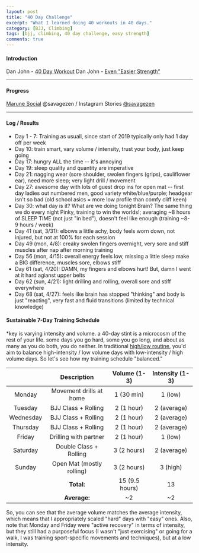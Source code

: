 ```yaml
---
layout: post
title: "40 Day Challenge"
excerpt: "What I learned doing 40 workouts in 40 days."
category: [BJJ, Climbing]
tags: [bjj, climbing, 40 day challenge, easy strength]
comments: true
---
```


#### Introduction

Dan John - [40 Day Workout](http://danjohn.net/2013/12/the-forty-day-workout-again/)
Dan John - [Even "Easier Strength"](http://danjohn.net/2011/06/even-easier-strength-perform-better-notes/)

---

#### Progress

[Marune Social]() @savagezen / Instagram Stories [@savagezen](https://instagram.com/savagezen)

---

#### Log / Results

- Day 1 - 7:  Training as usuall, since start of 2019 typically only had 1 day off per week
- Day 10:  train smart, vary volume / intensity, trust your body, just keep going
- Day 17:  hungry ALL the time -- it's annoying
- Day 19:  sleep quality and quantity are imperative
- Day 21:  nagging wear (sore shoulder, swolen fingers (grips), cauliflower ear), need more sleep; very light drill / movement
- Day 27:  awesome day with lots of guest drop ins for open mat -- first day ladies out numbered men, good variety white/blue/purple; headgear isn't so bad (old school asics = more low profile than comfy cliff keen)
- Day 30:  what day is it?  What are we doing tonight Brain?  The same thing we do every night Pinky, training to win the worlds!; averaging ~8 hours of SLEEP TIME (not just "in bed"), doesn't feel like enough (training ~8-9 hours / week)
- Day 41 (sat, 3/31): elbows a little achy, body feels worn down, not injured, but not at 100% for each session
- Day 49 (mon, 4/8):  creaky swolen fingers overnight, very sore and stiff muscles after nap after morning training
- Day 56 (mon, 4/15): overall energy feels low, missing a little sleep make a BIG difference, muscles sore, elbows stiff
- Day 61 (sat, 4/20): DAMN, my fingers and elbows hurt!  But, damn I went at it hard agianst upper belts
- Day 62 (sun, 4/21): light drilling and rolling, overall sore and stiff everywhere
- Day 68 (sat, 4/27):  feels like brain has stopped "thinking" and body is just "reacting", very fast and fluid transitions (limited by technical knowledge)


#### Sustainable 7-Day Training Schedule

*key is varying intensity and volume.  a 40-day stint is a microcosm of the rest of your life.  some days you go hard, some you go long, and about as many as you do both, you do neither.  In traditional [high/low routine](http://www.powercompanyclimbing.com/blog/2013/09/the-highlow-approach.html), you'd aim to balance high-intensity / low volume days with low-intensity / high volume days.  So let's see how my training schedule "balanced."

|           | Description               | Volume (1-3)   | Intensity (1-3) |
|:---------:|:-------------------------:|:--------------:|:---------------:|
| Monday    | Movement drills at home   | 1 (30 min)     | 1 (low)         |
| Tuesday   | BJJ Class + Rolling       | 2 (1 hour)     | 2 (average)     |
| Wednesday | BJJ Class + Rolling       | 2 (1 hour)     | 2 (average)     |
| Thursday  | BJJ Class + Rolling       | 2 (1 hour)     | 2 (average)     |
| Friday    | Drilling with partner     | 2 (1 hour)     | 1 (low)         |
| Saturday  | Double Class + Rolling    | 3 (2 hours)    | 2 (average)     |
| Sunday    | Open Mat (mostly rolling) | 3 (2 hours)    | 3 (high)        |
|           | **Total:**                | 15 (9.5 hours) | 13              |
|           | **Average:**              | ~2             | ~2              |

So, you can see that the average volume matches the average intensity, which means that I appropriately scaled "hard" days with "easy" ones.  Also, note that Monday and Friday were "active recovery" in terms of intensity, but they still had a purposeful focus (I wasn't "just exercising" or going for a walk, I was training sport-specific movements and techniques), but at a low intensity.